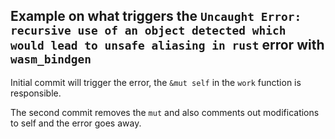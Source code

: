 ## Example on what triggers the `Uncaught Error: recursive use of an object detected which would lead to unsafe aliasing in rust` error with `wasm_bindgen`

Initial commit will trigger the error, the `&mut self` in the `work`
function is responsible.

The second commit removes the `mut` and also comments out modifications to
self and the error goes away.
